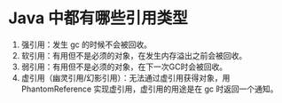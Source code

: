 # Java 中都有哪些引用类型

1. 强引用：发生 gc 的时候不会被回收。
2. 软引用：有用但不是必须的对象，在发生内存溢出之前会被回收。
3. 弱引用：有用但不是必须的对象，在下一次GC时会被回收。
4. 虚引用（幽灵引用/幻影引用）：无法通过虚引用获得对象，用
PhantomReference 实现虚引用，虚引用的用途是在 gc 时返回一个通知。